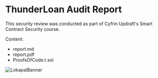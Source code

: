 # ThunderLoan Audit Report

This security review was conducted as part of Cyfrin Updraft's Smart Contract Security course. 

Content:
- report.md
- report.pdf
- ProofsOfCode.t.sol

![LokapalBanner](https://github.com/user-attachments/assets/5358f442-06f3-4bf4-b22f-fbefb2743762)
